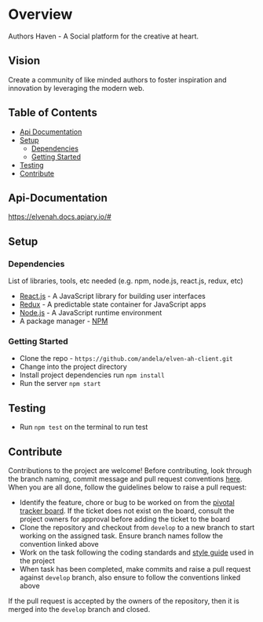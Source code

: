 # Overview

Authors Haven - A Social platform for the creative at heart.

## Vision

Create a community of like minded authors to foster inspiration and innovation
by leveraging the modern web.

## Table of Contents

- [Api Documentation](#Api-Documentation)
- [Setup](#setup)
  - [Dependencies](#dependencies)
  - [Getting Started](#getting-started)
- [Testing](#testing)
- [Contribute](#contribute)

## Api-Documentation

https://elvenah.docs.apiary.io/#

## Setup

### Dependencies

List of libraries, tools, etc needed (e.g. npm, node.js, react.js, redux, etc)

- [React.js](https://reactjs.org/) - A JavaScript library for building user interfaces
- [Redux](https://redux.js.org/) - A predictable state container for JavaScript apps
- [Node.js](https://nodejs.org/en/) - A JavaScript runtime environment
- A package manager - [NPM](https://www.npmjs.com/)

### Getting Started

- Clone the repo - `https://github.com/andela/elven-ah-client.git`
- Change into the project directory
- Install project dependencies run `npm install`
- Run the server `npm start`

## Testing

- Run `npm test` on the terminal to run test 

## Contribute

Contributions to the project are welcome! Before contributing, look through the branch naming, commit message and pull request conventions [here](https://github.com/andela/elven-ah/wiki/). When you are all done, follow the guidelines below to raise a pull request:

- Identify the feature, chore or bug to be worked on from the [pivotal tracker board](https://www.pivotaltracker.com/n/projects/2185767). If the ticket does not exist on the board, consult the project owners for approval before adding the ticket to the board
- Clone the repository and checkout from `develop` to a new branch to start working on the assigned task. Ensure branch names follow the convention linked above
- Work on the task following the coding standards and [style guide](https://github.com/airbnb/javascript) used in the project
- When task has been completed, make commits and raise a pull request against `develop` branch, also ensure to follow the conventions linked above

If the pull request is accepted by the owners of the repository, then it is merged into the `develop` branch and closed.

